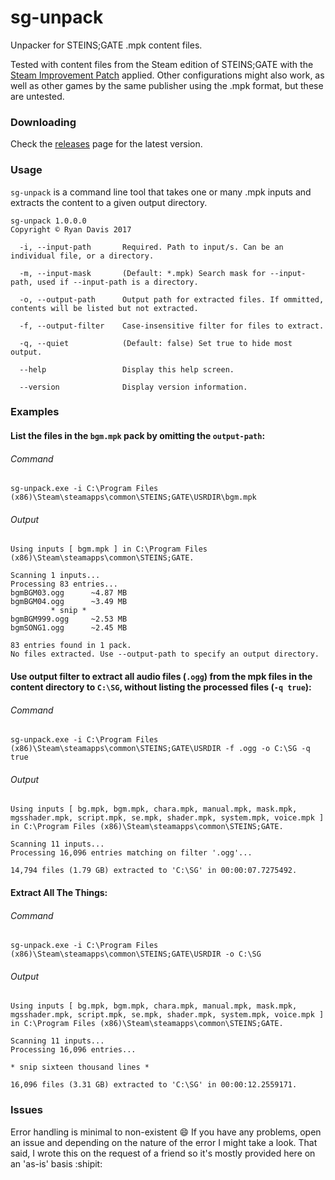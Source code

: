 # sg-unpack
Unpacker for STEINS;GATE .mpk content files.

Tested with content files from the Steam edition of STEINS;GATE with the [Steam Improvement Patch](http://sonome.dareno.me/projects/sghd.html) applied. Other configurations might also work, as well as other games by the same publisher using the .mpk format, but these are untested.

### Downloading
Check the [releases](https://github.com/rdavisau/sg-unpack/releases) page for the latest version.

### Usage
`sg-unpack` is a command line tool that takes one or many .mpk inputs and extracts the content to a given output directory.

```
sg-unpack 1.0.0.0
Copyright © Ryan Davis 2017

  -i, --input-path       Required. Path to input/s. Can be an individual file, or a directory.

  -m, --input-mask       (Default: *.mpk) Search mask for --input-path, used if --input-path is a directory.

  -o, --output-path      Output path for extracted files. If ommitted, contents will be listed but not extracted.

  -f, --output-filter    Case-insensitive filter for files to extract.

  -q, --quiet            (Default: false) Set true to hide most output.

  --help                 Display this help screen.

  --version              Display version information.
```

### Examples

#### List the files in the `bgm.mpk` pack by omitting the `output-path`:

###### Command
`sg-unpack.exe -i C:\Program Files (x86)\Steam\steamapps\common\STEINS;GATE\USRDIR\bgm.mpk`

###### Output
```
Using inputs [ bgm.mpk ] in C:\Program Files (x86)\Steam\steamapps\common\STEINS;GATE.

Scanning 1 inputs...
Processing 83 entries...
bgmBGM03.ogg      ~4.87 MB
bgmBGM04.ogg      ~3.49 MB
         * snip *
bgmBGM999.ogg     ~2.53 MB
bgmSONG1.ogg      ~2.45 MB

83 entries found in 1 pack.
No files extracted. Use --output-path to specify an output directory.
```

#### Use output filter to extract all audio files (`.ogg`) from the mpk files in the content directory to `C:\SG`, without listing the processed files (`-q true`):

###### Command
`sg-unpack.exe -i C:\Program Files (x86)\Steam\steamapps\common\STEINS;GATE\USRDIR -f .ogg -o C:\SG -q true`

###### Output
```
Using inputs [ bg.mpk, bgm.mpk, chara.mpk, manual.mpk, mask.mpk, mgsshader.mpk, script.mpk, se.mpk, shader.mpk, system.mpk, voice.mpk ] in C:\Program Files (x86)\Steam\steamapps\common\STEINS;GATE.

Scanning 11 inputs...
Processing 16,096 entries matching on filter '.ogg'...

14,794 files (1.79 GB) extracted to 'C:\SG' in 00:00:07.7275492.
```

#### Extract All The Things:

###### Command
`sg-unpack.exe -i C:\Program Files (x86)\Steam\steamapps\common\STEINS;GATE\USRDIR -o C:\SG`

###### Output
```
Using inputs [ bg.mpk, bgm.mpk, chara.mpk, manual.mpk, mask.mpk, mgsshader.mpk, script.mpk, se.mpk, shader.mpk, system.mpk, voice.mpk ] in C:\Program Files (x86)\Steam\steamapps\common\STEINS;GATE.

Scanning 11 inputs...
Processing 16,096 entries...

* snip sixteen thousand lines *

16,096 files (3.31 GB) extracted to 'C:\SG' in 00:00:12.2559171.
```

### Issues
Error handling is minimal to non-existent :smile: If you have any problems, open an issue and depending on the nature of the error I might take a look. That said, I wrote this on the request of a friend so it's mostly provided here on an 'as-is' basis :shipit:

